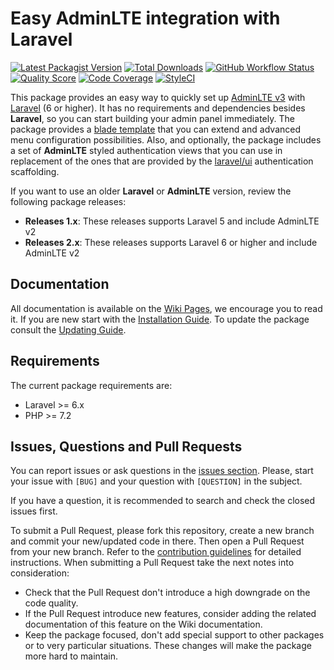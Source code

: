 # Easy AdminLTE integration with Laravel

[![Latest Packagist Version](https://img.shields.io/packagist/v/abdallhsamy/Laravel-AdminLTE?logo=github&logoColor=white&style=flat-square)](https://packagist.org/packages/abdallhsamy/Laravel-AdminLTE)
[![Total Downloads](https://img.shields.io/packagist/dt/abdallhsamy/Laravel-AdminLTE.svg?logo=github&logoColor=white&style=flat-square)](https://packagist.org/packages/abdallhsamy/Laravel-AdminLTE)
[![GitHub Workflow Status](https://img.shields.io/github/workflow/status/abdallhsamy/Laravel-AdminLTE/run-tests?logo=github-actions&logoColor=white&style=flat-square)](https://github.com/abdallhsamy/Laravel-AdminLTE/actions)
[![Quality Score](https://img.shields.io/scrutinizer/quality/g/abdallhsamy/Laravel-AdminLTE.svg?logo=scrutinizer&style=flat-square)](https://scrutinizer-ci.com/g/abdallhsamy/Laravel-AdminLTE)
[![Code Coverage](https://img.shields.io/scrutinizer/coverage/g/abdallhsamy/Laravel-AdminLTE.svg?logo=scrutinizer&style=flat-square)](https://scrutinizer-ci.com/g/abdallhsamy/Laravel-AdminLTE)
[![StyleCI](https://styleci.io/repos/38200433/shield?branch=master)](https://styleci.io/repos/38200433)

This package provides an easy way to quickly set up [AdminLTE v3](https://adminlte.io/themes/v3/) with [Laravel](https://laravel.com/) (6 or higher). It has no requirements and dependencies besides **Laravel**, so you can start building your admin panel immediately. The package provides a [blade template](https://laravel.com/docs/8.x/blade) that you can extend and advanced menu configuration possibilities. Also, and optionally, the package includes a set of **AdminLTE** styled authentication views that you can use in replacement of the ones that are provided by the [laravel/ui](https://github.com/laravel/ui) authentication scaffolding.

If you want to use an older **Laravel** or **AdminLTE** version, review the following package releases:
- **Releases 1.x**:
  These releases supports Laravel 5 and include AdminLTE v2
- **Releases 2.x**:
  These releases supports Laravel 6 or higher and include AdminLTE v2

## Documentation

All documentation is available on the [Wiki Pages](https://github.com/abdallhsamy/Laravel-AdminLTE/wiki), we encourage you to read it. If you are new start with the [Installation Guide](https://github.com/abdallhsamy/Laravel-AdminLTE/wiki/Installation). To update the package consult the [Updating Guide](https://github.com/abdallhsamy/Laravel-AdminLTE/wiki/Updating).


## Requirements

The current package requirements are:

- Laravel >= 6.x
- PHP >= 7.2


## Issues, Questions and Pull Requests

You can report issues or ask questions in the [issues section](https://github.com/abdallhsamy/Laravel-AdminLTE/issues). Please, start your issue with `[BUG]` and your question with `[QUESTION]` in the subject.

If you have a question, it is recommended to search and check the closed issues first.

To submit a Pull Request, please fork this repository, create a new branch and commit your new/updated code in there. Then open a Pull Request from your new branch. Refer to the [contribution guidelines](https://github.com/abdallhsamy/Laravel-AdminLTE/blob/master/.github/CONTRIBUTING.md) for detailed instructions. When submitting a Pull Request take the next notes into consideration:

- Check that the Pull Request don't introduce a high downgrade on the code quality.
- If the Pull Request introduce new features, consider adding the related documentation of this feature on the Wiki documentation.
- Keep the package focused, don't add special support to other packages or to very particular situations. These changes will make the package more hard to maintain.
